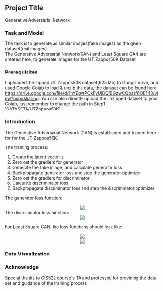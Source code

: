 ## Project Title

Generative Adversarial Network


### Task and Model

The task is to generate as similar images(fake images) as the given dataset(real images).  
The Generative Adversarial Network(GAN) and Least Square GAN are created here, to generate images for the UT Zappos50K Dataset.


### Prerequisites

I uploaded the zipped UT Zappos50K dataset(625 Mb) to Google drive, and used Google Colab to load & unzip the data, the dataset can be found here https://drive.google.com/file/d/1nYEgytPOkFyUjDQfBGzwCQbszf6OE143/view?usp=sharing. You can also directly upload the unzipped dataset to your Colab, just remember to change the path in Step1 -'DATASETS/UTZappos50K'.


### Introduction

The Generative Adversarial Network (GAN) is established and trained here for for the UT Zappos50K.  

The training process:  
1.   Create the latent vector z  
2.   Zero out the gradient for generator  
3.   Generate the fake image, and calculate generator loss  
4.   Backpropagate generator loss and step the generator optimizer  
5.   Zero out the gradient for discriminator  
6.   Calculate discriminator loss  
7.   Backpropagate discriminator loss and step the discriminator optimizer  

The generator loss function:  
<div align=center><img src="http://chart.googleapis.com/chart?cht=tx&chl= L_G = \frac{1}{n}\sum_{i=1}^{n}L_{CE}(D(G(z)), 1) " style="border:none;"></div>  
The discriminator loss function:  
<div align=center><img src="http://chart.googleapis.com/chart?cht=tx&chl= L_D = \frac{1}{2n}\sum_{i=1}^{n}L_{CE}(D(X_i), 1) %2B L_{CE}(D(G(z)), 0) " style="border:none;"></div>
 
For Least Square GAN, the loss functions should look like:
<div align=center><img src="http://chart.googleapis.com/chart?cht=tx&chl= \min _{D} V_{\mathrm{LSGAN}}(D)=\frac{1}{2} \mathbb{E}_{X~p_{\mathrm{dnta}}(X)}\left[(D(X)-1)^{2}\right] %2B \frac{1}{2} \mathbb{E}_{Z~p_{z}(Z)}\left[(D(G(Z)))^{2}\right] " style="border:none;"></div>  
<div align=center><img src="http://chart.googleapis.com/chart?cht=tx&chl= \min _{G} V_{\mathrm{LSGAN}}(G)=\frac{1}{2} \mathbb{E}_{Z~p_{z}(Z)}\left[(D(G(Z))-1)^{2}\right] " style="border:none;"></div>


### Data Visualization



### Acknowledge  
Special thanks to CIS522 course's TA and professor, for providing the data set and guidance of the training process

